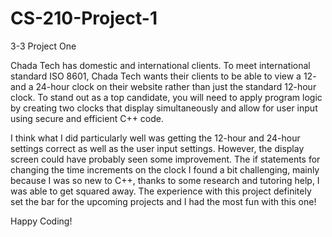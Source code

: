 # CS-210-Project-1
3-3 Project One

Chada Tech has domestic and international clients. To meet international standard ISO 8601, Chada Tech wants their clients to be able to view a 12- and a 24-hour clock on their website rather than just the standard 12-hour clock.
To stand out as a top candidate, you will need to apply program logic by creating two clocks that display simultaneously and allow for user input using secure and efficient C++ code.

I think what I did particularly well was getting the 12-hour and 24-hour settings correct as well as the user input settings.  However, the display screen could have probably seen some improvement.  The if statements for changing the time increments on the clock I found a bit challenging, mainly because I was so new to C++, thanks to some research and tutoring help, I was able to get squared away.  The experience with this project definitely set the bar for the upcoming projects and I had the most fun with this one!

Happy Coding!  
